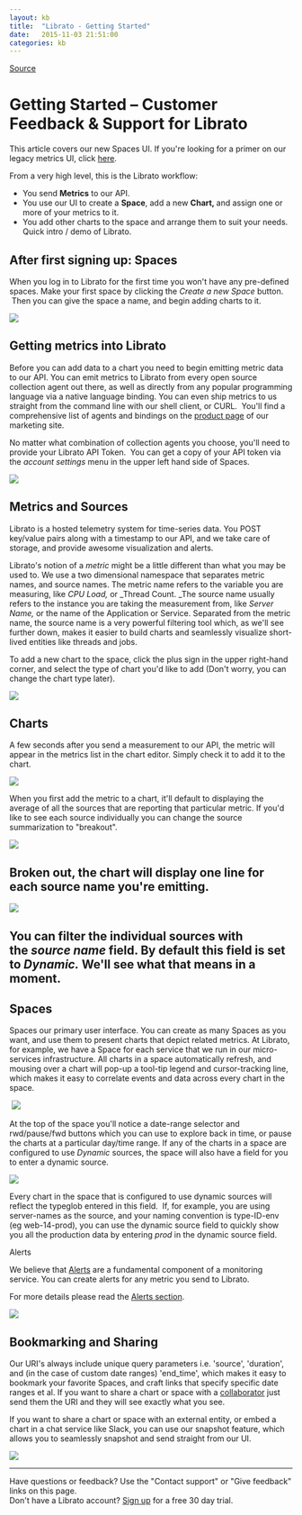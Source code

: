 ```yaml
---
layout: kb
title:  "Librato - Getting Started"
date:   2015-11-03 21:51:00
categories: kb
---
```



[Source](http://support.metrics.librato.com/knowledgebase/articles/61566-librato-getting-started "Permalink to Getting Started – Customer Feedback &amp; Support for Librato")

# Getting Started – Customer Feedback &amp; Support for Librato

This article covers our new Spaces UI. If you're looking for a primer on our legacy metrics UI, click [here][1].&nbsp;

From a very high level, this is the Librato workflow:

* You send **Metrics** to our API.
* You use our UI to create a **Space**, add a new&nbsp;**Chart,&nbsp;**﻿and assign one or more of your metrics to it.&nbsp;
* You add other charts to the space and arrange them to suit your needs.
Quick intro / demo of Librato.

## After first signing up: Spaces

When you log in to Librato for the first time you won't have any pre-defined spaces. Make your first space by clicking the&nbsp;_﻿Create a new Space&nbsp;_﻿button. &nbsp;Then you can give the space a name, and begin adding charts to it. &nbsp;

![][2]  

## Getting metrics into Librato

Before you can add data to a chart you need to begin emitting metric data to our API. You can emit metrics to Librato from every open source collection agent out there, as well as directly from any popular programming language via a native language binding. You can even ship metrics to us straight from the command line with our shell client, or CURL. &nbsp;You'll find a comprehensive list of agents and bindings on the [product page][3] of our marketing site.

No matter what combination of collection agents you choose, you'll need to provide your Librato API Token. &nbsp;You can get a copy of your API token via the&nbsp;_﻿account settings&nbsp;_﻿menu in the upper left hand side of Spaces.&nbsp;  

![][4]

## Metrics and Sources

Librato is a hosted telemetry system for time-series data. You POST key/value pairs along with a timestamp to our API, and we take care of storage, and provide awesome visualization and alerts.&nbsp;

Librato's notion of a _﻿metric_﻿&nbsp;might be a little different than what you may be used to.&nbsp;We use a two dimensional namespace that separates metric names, and source names. The metric name refers to the variable you are measuring, like _﻿CPU Load,&nbsp;_﻿or&nbsp;_﻿Thread Count. _﻿The source name usually refers to the instance you are taking the measurement from, like _﻿Server Name,&nbsp;_﻿or the name of the Application or Service. Separated from the metric name, the source name&nbsp;is a very powerful filtering tool which, as we'll see further down, makes it easier to build charts and seamlessly visualize short-lived entities like threads and jobs.&nbsp;  

To add a new chart to the space, click the plus sign in the upper right-hand corner, and select the type of chart you'd like to add (Don't worry, you can change the chart type later).&nbsp;

![][5]  

## Charts

A few seconds after you send a measurement to our API, the metric will appear in the metrics list in the chart editor. Simply check it to add it to the chart.&nbsp;

![][6]

When you first add the metric to a chart, it'll default to displaying the average of all the sources that are reporting that particular metric.&nbsp;If you'd like to see each source individually you can change the source summarization to "breakout".&nbsp;

![][7]

## Broken out, the chart will display one line for each source name you're emitting. &nbsp;

![][8]  

## You can filter the individual sources with the&nbsp;_﻿source name&nbsp;_﻿field. By default this field is set to&nbsp;_﻿Dynamic.&nbsp;_﻿We'll see what that means in a moment.&nbsp;

## Spaces

Spaces our primary user interface. You can create as many Spaces&nbsp;as you want, and use them to present charts that depict related metrics. At Librato, for example, we have a Space for each service that we run in our micro-services infrastructure. All charts in a space automatically refresh, and mousing over a chart will pop-up a tool-tip legend and cursor-tracking line, which makes it easy to correlate events and data across every chart in the space.

&nbsp;![][9]

At the top of the space you'll notice a date-range selector and rwd/pause/fwd buttons which you can use to explore back in time, or pause the charts at a particular day/time range. If any of the charts in a space are configured to use&nbsp;_﻿Dynamic_﻿ sources, the space will also have a field for you to enter a dynamic source.&nbsp;

![][10]

Every chart in the space that is configured to use dynamic sources will reflect the typeglob entered in this field. &nbsp;If, for example, you are using server-names as the source, and your naming convention is type-ID-env (eg web-14-prod), you can use the dynamic source field to quickly show you all the production data by entering *prod* in the dynamic source field.&nbsp;

Alerts

We believe that [Alerts][11] are a fundamental component of a monitoring service. You can create alerts for any metric you send to Librato.&nbsp;

For more details please read the [Alerts section][11].

![][12]  

## Bookmarking and Sharing

Our URI's always include unique query parameters i.e. 'source', 'duration', and (in the case of custom date ranges) 'end_time', which makes it easy to bookmark your favorite Spaces, and craft links that specify specific date ranges et al.&nbsp;If you want to share a chart or space with a [collaborator][13] just send them the URI and they will see exactly what you see.

If you want to share a chart or space with an external entity, or embed a chart in a chat service like Slack, you can use our snapshot feature, which allows you to seamlessly snapshot and send straight from our UI.&nbsp;

![][14]  

* * *

Have questions or feedback? Use the&nbsp;"Contact support" or "Give feedback" links on this page.  
Don't have a Librato account? [Sign up][15] for a free 30 day trial.

[1]: http://support.metrics.librato.com/knowledgebase/articles/537559-librato-the-legacy-ui
[2]: https://librato.uservoice.com/assets/78531865/Screen%20Shot%202015-04-06%20at%2012.15.03%20PM.png
[3]: https://www.librato.com/product/collection-agents
[4]: https://librato.uservoice.com/assets/78532984/Screen%20Shot%202015-04-06%20at%2012.34.01%20PM.png
[5]: https://librato.uservoice.com/assets/78546892/Screen%20Shot%202015-04-06%20at%202.58.13%20PM.png
[6]: https://librato.uservoice.com/assets/78535480/Screen%20Shot%202015-04-06%20at%201.13.25%20PM.png
[7]: https://librato.uservoice.com/assets/78536062/Screen%20Shot%202015-04-06%20at%201.30.40%20PM.png
[8]: https://librato.uservoice.com/assets/78536302/Screen%20Shot%202015-04-06%20at%201.35.03%20PM.png
[9]: https://librato.uservoice.com/assets/78537853/Screen%20Shot%202015-04-06%20at%201.52.04%20PM.png
[10]: https://librato.uservoice.com/assets/78538486/Screen%20Shot%202015-04-06%20at%202.06.43%20PM.png
[11]: http://support.metrics.librato.com/knowledgebase/articles/332379-introduction-to-librato-alerts
[12]: https://librato.uservoice.com/assets/77374214/alerts2.png
[13]: http://support.metrics.librato.com/knowledgebase/articles/50921-how-do-i-give-other-people-access-to-my-metrics-ac
[14]: https://librato.uservoice.com/assets/78539425/Screen%20Shot%202015-04-06%20at%202.17.54%20PM.png
[15]: https://metrics.librato.com/?utm_campaign=Uservoice%20Sign%20Up&amp;utm_medium=UserVoice&amp;utm_source=Website#signup
  